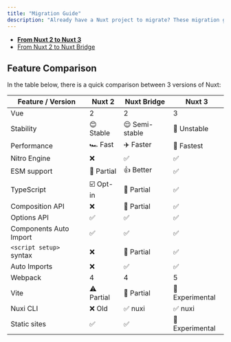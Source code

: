 ```yaml
---
title: "Migration Guide"
description: "Already have a Nuxt project to migrate? These migration guides are for users wanting to upgrade their Nuxt application to Nuxt 3 or take the first step in that direction with Nuxt Bridge."
---
```


- [**From Nuxt 2 to Nuxt 3**](/migration/overview)
- [From Nuxt 2 to Nuxt Bridge](/bridge/overview)

## Feature Comparison

In the table below, there is a quick comparison between 3 versions of Nuxt:

Feature / Version        | Nuxt 2          | Nuxt Bridge      | Nuxt 3
-------------------------|-----------------|------------------|---------
Vue                      | 2               | 2                | 3
Stability                | 😊 Stable      | 😌 Semi-stable   | 😬 Unstable
Performance              | 🏎 Fast        | ✈️ Faster        | 🚀 Fastest
Nitro Engine             | ❌             | ✅               | ✅
ESM support              | 🌙 Partial     | 👍 Better        | ✅
TypeScript               | ☑️ Opt-in      | 🚧 Partial       | ✅
Composition API          | ❌             | 🚧 Partial       | ✅
Options API              | ✅             | ✅               | ✅
Components Auto Import   | ✅             | ✅               | ✅
`<script setup>` syntax  | ❌             | 🚧 Partial       | ✅
Auto Imports             | ❌             | ✅               | ✅
Webpack                  | 4              | 4                | 5
Vite                     | ⚠️ Partial     | 🚧 Partial       | 🚧 Experimental
Nuxi CLI                 | ❌ Old         | ✅ nuxi          | ✅ nuxi
Static sites             | ✅             | ✅               | 🚧 Experimental

